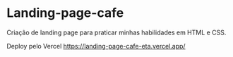 # Landing-page-cafe
Criação de landing page para praticar minhas habilidades em HTML e CSS.

Deploy pelo Vercel https://landing-page-cafe-eta.vercel.app/

